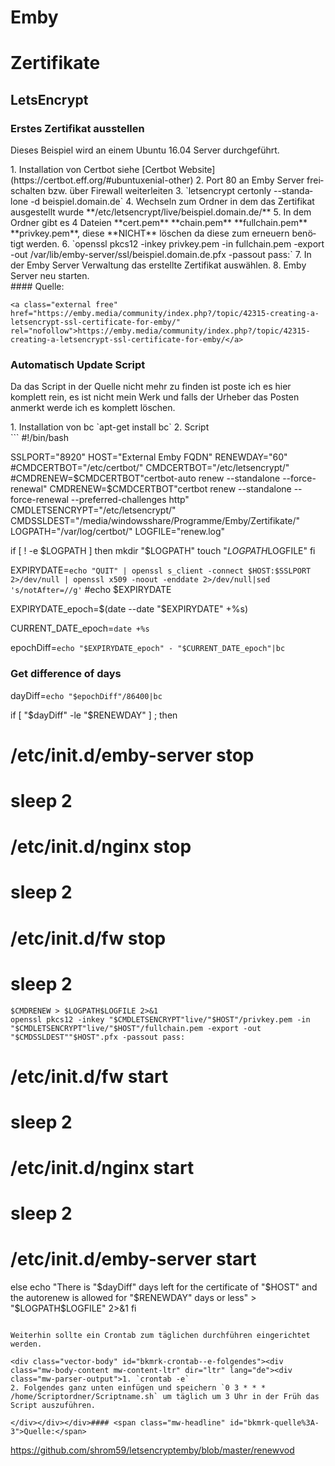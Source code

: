 # Emby

# <span class="mw-headline" id="bkmrk-zertifikate-1">Zertifikate</span>

## <span class="mw-headline" id="bkmrk-letsencrypt-1">LetsEncrypt</span>

### <span class="mw-headline" id="bkmrk-erstes-zertifikat-au-1">Erstes Zertifikat ausstellen</span>

Dieses Beispiel wird an einem Ubuntu 16.04 Server durchgeführt.

<div class="vector-body" id="bkmrk-installation-von-cer"><div class="mw-body-content mw-content-ltr" dir="ltr" lang="de"><div class="mw-parser-output">1. Installation von Certbot siehe [Certbot Website](https://certbot.eff.org/#ubuntuxenial-other)
2. Port 80 an Emby Server freischalten bzw. über Firewall weiterleiten
3. `letsencrypt certonly --standalone -d beispiel.domain.de`
4. Wechseln zum Ordner in dem das Zertifikat ausgestellt wurde **/etc/letsencrypt/live/beispiel.domain.de/**
5. In dem Ordner gibt es 4 Dateien **cert.pem** **chain.pem** **fullchain.pem** **privkey.pem**, diese **NICHT** löschen da diese zum erneuern benötigt werden.
6. `openssl pkcs12 -inkey privkey.pem -in fullchain.pem -export -out /var/lib/emby-server/ssl/beispiel.domain.de.pfx -passout pass:`
7. In der Emby Server Verwaltung das erstellte Zertifikat auswählen.
8. Emby Server neu starten.

</div></div></div>#### <span class="mw-headline" id="bkmrk-quelle%3A-1">Quelle:</span>

```
<a class="external free" href="https://emby.media/community/index.php?/topic/42315-creating-a-letsencrypt-ssl-certificate-for-emby/" rel="nofollow">https://emby.media/community/index.php?/topic/42315-creating-a-letsencrypt-ssl-certificate-for-emby/</a>
```

### <span class="mw-headline" id="bkmrk-automatisch-update-s-1">Automatisch Update Script</span>

Da das Script in der Quelle nicht mehr zu finden ist poste ich es hier komplett rein, es ist nicht mein Werk und falls der Urheber das Posten anmerkt werde ich es komplett löschen.

<div class="vector-body" id="bkmrk-installation-von-bc%C2%A0"><div class="mw-body-content mw-content-ltr" dir="ltr" lang="de"><div class="mw-parser-output">1. Installation von bc `apt-get install bc`
2. Script

</div></div></div>```
#!/bin/bash

SSLPORT="8920"
HOST="External Emby FQDN"
RENEWDAY="60"
#CMDCERTBOT="/etc/certbot/"
CMDCERTBOT="/etc/letsencrypt/"
#CMDRENEW=$CMDCERTBOT"certbot-auto renew --standalone --force-renewal"
CMDRENEW=$CMDCERTBOT"certbot renew --standalone --force-renewal --preferred-challenges http"
CMDLETSENCRYPT="/etc/letsencrypt/"
CMDSSLDEST="/media/windowsshare/Programme/Emby/Zertifikate/"
LOGPATH="/var/log/certbot/"
LOGFILE="renew.log"

if [ ! -e $LOGPATH ]
then
	mkdir "$LOGPATH"
	touch "$LOGPATH$LOGFILE"
fi

EXPIRYDATE=`echo "QUIT" | openssl s_client -connect $HOST:$SSLPORT 2>/dev/null | openssl x509 -noout -enddate 2>/dev/null|sed 's/notAfter=//g'`
#echo $EXPIRYDATE

EXPIRYDATE_epoch=$(date --date "$EXPIRYDATE" +%s)

CURRENT_DATE_epoch=`date +%s`

epochDiff=`echo "$EXPIRYDATE_epoch" - "$CURRENT_DATE_epoch"|bc`

### Get difference of days
dayDiff=`echo "$epochDiff"/86400|bc`

if [ "$dayDiff" -le "$RENEWDAY" ] ; then
#	/etc/init.d/emby-server stop
#	sleep 2
#	/etc/init.d/nginx stop 
#	sleep 2
#	/etc/init.d/fw stop
#	sleep 2
	$CMDRENEW > $LOGPATH$LOGFILE 2>&1 
	openssl pkcs12 -inkey "$CMDLETSENCRYPT"live/"$HOST"/privkey.pem -in "$CMDLETSENCRYPT"live/"$HOST"/fullchain.pem -export -out "$CMDSSLDEST""$HOST".pfx -passout pass:
#	/etc/init.d/fw start
#	sleep 2
#	/etc/init.d/nginx start
#	sleep 2
#	/etc/init.d/emby-server start
	
else
	echo "There is "$dayDiff" days left for the certificate of "$HOST" and the autorenew is allowed for "$RENEWDAY" days or less" > "$LOGPATH$LOGFILE" 2>&1
fi
```

Weiterhin sollte ein Crontab zum täglichen durchführen eingerichtet werden.

<div class="vector-body" id="bkmrk-crontab--e-folgendes"><div class="mw-body-content mw-content-ltr" dir="ltr" lang="de"><div class="mw-parser-output">1. `crontab -e`
2. Folgendes ganz unten einfügen und speichern `0 3 * * * /home/Scriptordner/Scriptname.sh` um täglich um 3 Uhr in der Früh das Script auszuführen.

</div></div></div>#### <span class="mw-headline" id="bkmrk-quelle%3A-3">Quelle:</span>

```
<a class="external free" href="https://github.com/shrom59/letsencryptemby/blob/master/renewvod" rel="nofollow">https://github.com/shrom59/letsencryptemby/blob/master/renewvod</a>
```